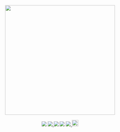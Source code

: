 <p align="center">
   <a href="" width="500"></a>
   </br>
   <img src="http://profile-counter.glitch.me/thehackorg.github.io.repo/count.svg" width="360">
   </br>
   </br>
   <img src="https://badges.frapsoft.com/os/v1/open-source.png?v=103"></img>
   <a ref="github-action" href="https://github.com/TheHackOrg/TheHackOrg.github.io/actions">
	      <img src="https://github.com/TheHackOrg/TheHackOrg.github.io/actions/workflows/deploy-docs.yml/badge.svg"></img>
   </a>
   <img src="https://img.shields.io/github/commit-activity/m/TheHackOrg/TheHackOrg.github.io?color=ff69b4"></img>
   <img src="https://img.shields.io/github/repo-size/TheHackOrg/TheHackOrg.github.io"></img>
   <a ref="vuepress-theme" href="https://theme-hope.vuejs.press">
        <img src="https://img.shields.io/badge/vuepress%20theme-Hope-green"></img>
   </a>
   <a rel="license" href="http://creativecommons.org/licenses/by-nc-sa/4.0/">
        <img alt="知识共享许可协议" style="border-width:0" height="21" src="https://i.creativecommons.org/l/by-nc-sa/4.0/88x31.png"/>
   </a>
</p>

